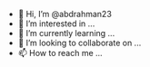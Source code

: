 - 👋 Hi, I’m @abdrahman23
- 👀 I’m interested in ...
- 🌱 I’m currently learning ...
- 💞️ I’m looking to collaborate on ...
- 📫 How to reach me ...

<!---
abdrahman23/abdrahman23 is a ✨ special ✨ repository because its `README.md` (this file) appears on your GitHub profile.
You can click the Preview link to take a look 

